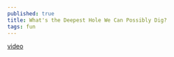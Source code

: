```yaml
---
published: true
title: What's the Deepest Hole We Can Possibly Dig?
tags: fun
---
```

[video](https://www.youtube.com/watch?v=E39GIysMevQ)
